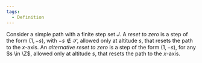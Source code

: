 ```yaml
---
tags:
  - Definition
---
```

Consider a simple path with a finite step set $J$. A *reset to zero* is a step of the form $(1, -s)$, with $-s \notin \mathcal{S}$, allowed only at altitude $s$, that resets the path to the $x$-axis.
An *alternative reset to zero* is a step of the form $(1, -s)$, for any $s \in \Z$, allowed only at altitude $s$, that resets the path to the $x$-axis.
